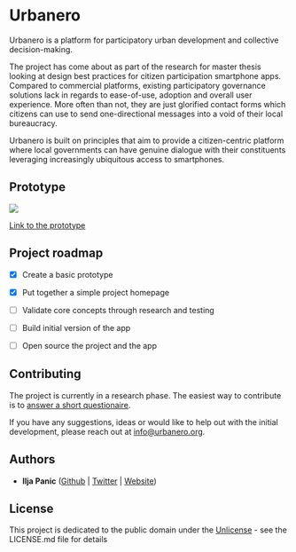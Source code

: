# Urbanero

Urbanero is a platform for participatory urban development and collective decision-making.

The project has come about as part of the research for master thesis looking at design best practices for citizen participation smartphone apps. Compared to commercial platforms, existing participatory governance solutions lack in regards to ease-of-use, adoption and overall user experience. More often than not, they are just glorified contact forms which citizens can use to send one-directional messages into a void of their local bureaucracy.

Urbanero is built on principles that aim to provide a citizen-centric platform where local governments can have genuine dialogue with their constituents leveraging increasingly ubiquitous access to smartphones.

## Prototype

![](https://raw.githubusercontent.com/urbanero/urbanero-homepage/master/img/prototype-preview-compressed.gif)

[Link to the prototype](https://invis.io/FPNK7GEB5V7#/314793465_dahboard)


## Project roadmap

- [x] Create a basic prototype
- [x] Put together a simple project homepage
- [ ] Validate core concepts through research and testing
- [ ] Build initial version of the app
- [ ] Open source the project and the app


## Contributing

The project is currently in a research phase. The easiest way to contribute is to [answer a short questionaire](https://iljapanic.typeform.com/to/K3jJvl).

If you have any suggestions, ideas or would like to help out with the initial development, please reach out at [info@urbanero.org](mailto:info@urbanero.org).



## Authors

- **Ilja Panic** ([Github](https://github.com/iljapanic) | [Twitter](https://twitter.com/iljapanic) | [Website](https://iljapanic.com))

## License

This project is dedicated to the public domain under the [Unlicense](https://unlicense.org/) - see the LICENSE.md file for details
